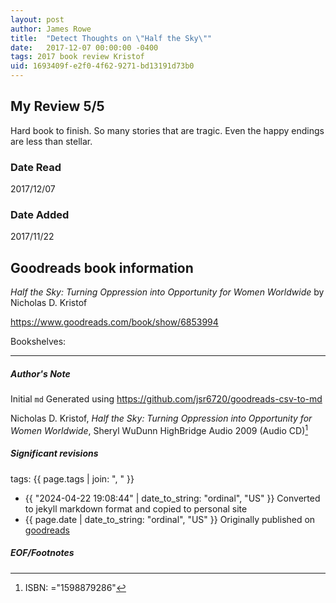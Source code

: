 ```yaml
---
layout: post
author: James Rowe
title:  "Detect Thoughts on \"Half the Sky\""
date:   2017-12-07 00:00:00 -0400
tags: 2017 book review Kristof 
uid: 1693409f-e2f0-4f62-9271-bd13191d73b0
---
```


<!-- highly dependent on how you personally use jekyll templates, and how you want this to show up -->
<!-- escape any jekyll keys with double brackets -->

## My Review 5/5

Hard book to finish. So many stories that are tragic. Even the happy endings are less than stellar.

### Date Read
2017/12/07

### Date Added
2017/11/22

## Goodreads book information

*Half the Sky: Turning Oppression into Opportunity for Women Worldwide* by Nicholas D. Kristof

https://www.goodreads.com/book/show/6853994

Bookshelves: 

---

##### Author's Note

Initial `md` Generated using https://github.com/jsr6720/goodreads-csv-to-md

Nicholas D. Kristof, *Half the Sky: Turning Oppression into Opportunity for Women Worldwide*, Sheryl WuDunn HighBridge Audio 2009 (Audio CD)[^1]

##### Significant revisions

tags: {{ page.tags | join: ", " }} <!-- todo move this somewhere -->

- {{ "2024-04-22 19:08:44" | date_to_string: "ordinal", "US" }} Converted to jekyll markdown format and copied to personal site
- {{ page.date | date_to_string: "ordinal", "US" }} Originally published on [goodreads](https://www.goodreads.com)

##### EOF/Footnotes

[^1]: ISBN: ="1598879286"